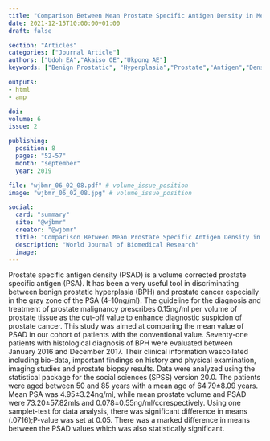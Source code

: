 ```yaml
---
title: "Comparison Between Mean Prostate Specific Antigen Density in Menwith Benign Prostatic Hyperplasia Bph Following Biopsy and Conventional Value of 015ngmlcc"
date: 2021-12-15T10:00:00+01:00
draft: false

section: "Articles"
categories: ["Journal Article"]
authors: ["Udoh EA","Akaiso OE","Ukpong AE"]
keywords: ["Benign Prostatic", "Hyperplasia","Prostate","Antigen","Density"]

outputs: 
- html
- amp

doi:
volume: 6
issue: 2

publishing:
  position: 8
  pages: "52-57"
  month: "september"
  year: 2019

file: "wjbmr_06_02_08.pdf" # volume_issue_position
image: "wjbmr_06_02_08.jpg" # volume_issue_position

social:
  card: "summary"
  site: "@wjbmr"
  creator: "@wjbmr"
  title: "Comparison Between Mean Prostate Specific Antigen Density in Menwith Benign Prostatic Hyperplasia Bph Following Biopsy and Conventional Value of 015ngmlcc"
  description: "World Journal of Biomedical Research"
  image:
---
```

Prostate specific antigen density (PSAD) is a volume corrected prostate specific antigen (PSA). It has
been a very useful tool in discriminating between benign prostatic hyperplasia (BPH) and prostate
cancer especially in the gray zone of the PSA (4-10ng/ml). The guideline for the diagnosis and
treatment of prostate malignancy prescribes 0.15ng/ml per volume of prostate tissue as the cut-off
value to enhance diagnostic suspicion of prostate cancer. This study was aimed at comparing the mean
value of PSAD in our cohort of patients with the conventional value. Seventy-one patients with
histological diagnosis of BPH were evaluated between January 2016 and December 2017. Their
clinical information wascollated including bio-data, important findings on history and physical
examination, imaging studies and prostate biopsy results. Data were analyzed using the statistical
package for the social sciences (SPSS) version 20.0. The patients were aged between 50 and 85 years
with a mean age of 64.79±8.09 years. Mean PSA was 4.95±3.24ng/ml, while mean prostate volume and
PSAD were 73.20±57.82mls and 0.078±0.55ng/ml/ccrespectively. Using one samplet-test for data
analysis, there was significant difference in means (.0716);P-value was set at 0.05. There was a
marked difference in means between the PSAD values which was also statistically significant.
